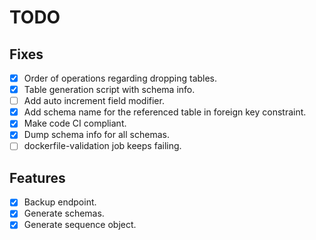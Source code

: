 # TODO

## Fixes

- [x] Order of operations regarding dropping tables.
- [x] Table generation script with schema info.
- [ ] Add auto increment field modifier.
- [x] Add schema name for the referenced table in foreign key constraint.
- [x] Make code CI compliant.
- [x] Dump schema info for all schemas.
- [ ] dockerfile-validation job keeps failing.

## Features

- [x] Backup endpoint.
- [x] Generate schemas.
- [x] Generate sequence object.
